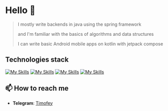 # Hello 👋
> I mostly write backends in java using the spring framework
>
> and I'm familiar with the basics of algorithms and data structures
>
> I can write basic Android mobile apps on kotlin with jetpack compose

## Technologies stack
[![My Skills](https://skillicons.dev/icons?i=java,spring,idea,postgres,postman,redis)](https://skillicons.dev)
[![My Skills](https://skillicons.dev/icons?i=linux,ubuntu,bash,git)](https://skillicons.dev)
[![My Skills](https://skillicons.dev/icons?i=kotlin,androidstudio)](https://skillicons.dev)
[![My Skills](https://skillicons.dev/icons?i=obsidian)](https://skillicons.dev)

## 📫 How to reach me
  - **Telegram**: [Timofey](https://t.me/Timofeynn)

<!--
**TimofeyNovv/TimofeyNovv** is a ✨ _special_ ✨ repository because its `README.md` (this file) appears on your GitHub profile.

Here are some ideas to get you started:

- 🔭 I’m currently working on ...
- 🌱 I’m currently learning ...
- 👯 I’m looking to collaborate on ...
- 🤔 I’m looking for help with ...
- 💬 Ask me about ...
- 📫 How to reach me: ...
- 😄 Pronouns: ...
- ⚡ Fun fact: ...
-->
